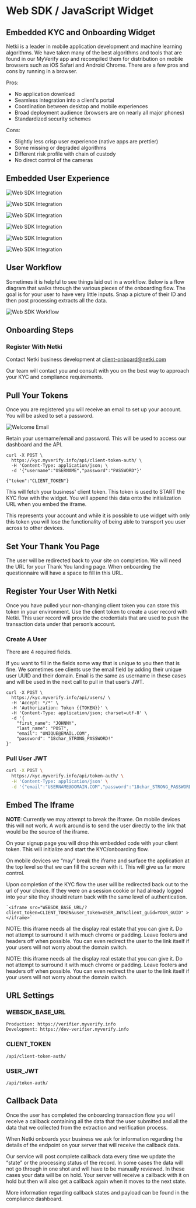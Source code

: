 # Web SDK / JavaScript Widget

## Embedded KYC and Onboarding Widget

Netki is a leader in mobile application development and machine learning algorithms.  We have taken many of the best algorithms and tools that are found in our MyVerify app and recompiled them for distribution on mobile browsers such as iOS Safari and Android Chrome. There are a few pros and cons by running in a browser.

Pros:

+ No application download
+ Seamless integration into a client's portal
+ Coordination between desktop and mobile experiences
+ Broad deployment audience (browsers are on nearly all major phones)
+ Standardized security schemes

Cons:

+ Slightly less crisp user experience (native apps are prettier)
+ Some missing or degraded algorithms
+ Different risk profile with chain of custody
+ No direct control of the cameras


## Embedded User Experience


![Web SDK Integration](./web_sdk_ux1.png)

![Web SDK Integration](./web_sdk_ux2.png)

![Web SDK Integration](./web_sdk_ux3.png)

![Web SDK Integration](./web_sdk_ux4.png)

![Web SDK Integration](./web_sdk_ux5.png)

![Web SDK Integration](./web_sdk_ux6.png)


## User Workflow

Sometimes it is helpful to see things laid out in a workflow. Below is a flow diagram that walks through the various pieces of the onboarding flow.  The goal is for your user to have very little inputs.  Snap a picture of their ID and then post processing extracts all the data.  

![Web SDK Workflow](./images/web_sdk_workflow.jpg)


## Onboarding Steps

### Register With Netki

Contact Netki business development at client-onboard@netki.com  

Our team will contact you and consult with you on the best way to approach your KYC and compliance requirements.


## Pull Your Tokens

Once you are registered you will receive an email to set up your account.  You will be asked to set a password.

![Welcome Email](./images/welcome_email.jpg)

Retain your username/email and password.  This will be used to access our dashboard and the API.

```
curl -X POST \
  https://kyc.myverify.info/api/client-token-auth/ \
  -H 'Content-Type: application/json; \
  -d '{"username":"USERNAME","password":"PASSWORD"}'

{"token":"CLIENT_TOKEN"}
```

This will fetch your business' client token.  This token is used to START the KYC flow with the widget. You will append this data onto the initialization URL when you embed the iframe.

This represents your account and while it is possible to use widget with only this token you will lose the functionality of being able to transport you user across to other devices.


## Set Your Thank You Page

The user will be redirected back to your site on completion. We will need the URL for your Thank You landing page. When onboarding the questionnaire will have a space to fill in this URL.


## Register Your User With Netki

Once you have pulled your non-changing client token you can store this token in your environment. Use the client token to create a user record with Netki.  This user record will provide the credentials that are used to push the transaction data under that person’s account.


### Create A User

There are 4 required fields.

If you want to fill in the fields some way that is unique to you then that is fine. We sometimes see clients use the email field by adding their unique user UUID and their domain. Email is the same as username in these cases and will be used in the next call to pull in that user’s JWT.

```
curl -X POST \
  https://kyc.myverify.info/api/users/ \
  -H 'Accept: */*' \
  -H 'Authorization: Token {{TOKEN}}' \
  -H 'Content-Type: application/json; charset=utf-8' \
  -d '{
	"first_name": "JOHNNY",
	"last_name": "POST",
	"email": "UNIQUE@EMAIL.COM",
	"password": "18char_STRONG_PASSWORD!"
}'
```

### Pull User JWT

```bash
curl -X POST \
  https://kyc.myverify.info/api/token-auth/ \
  -H 'Content-Type: application/json' \
  -d '{"email":"USERNAME@DOMAIN.COM","password":"18char_STRONG_PASSWORD!"}'
```

## Embed The Iframe

**NOTE**: Currently we may attempt to break the iframe. On mobile devices this will not work. A work around is to send the user directly to the link that would be the source of the iframe.

On your signup page you will drop this embedded code with your client token. This will initialize and start the KYC/onboarding flow.

On mobile devices we “may” break the iframe and surface the application at the top level so that we can fill the screen with it.  This will give us far more control.  

Upon completion of the KYC flow the user will be redirected back out to the url of your choice. If they were on a session cookie or had already logged into your site they should return back with the same level of authentication.

    `<iframe src="WEBSDK_BASE_URL/?client_token=CLIENT_TOKEN&user_token=USER_JWT&client_guid=YOUR_GUID" ></iframe>`

NOTE: this iframe needs all the display real estate that you can give it.  Do not attempt to surround it with much chrome or padding.  Leave footers and headers off when possible.  You can even redirect the user to the link itself if your users will not worry about the domain switch.

NOTE: this iframe needs all the display real estate that you can give it.  Do not attempt to surround it with much chrome or padding.  Leave footers and headers off when possible.  You can even redirect the user to the link itself if your users will not worry about the domain switch.

## URL Settings


### WEBSDK_BASE_URL

    Production: https://verifier.myverify.info
    Development: https://dev-verifier.myverify.info

### CLIENT_TOKEN

    /api/client-token-auth/

### USER_JWT

    /api/token-auth/

## Callback Data

Once the user has completed the onboarding transaction flow you will receive a callback containing all the data that the user submitted and all the data that we collected from the extraction and verification process.

When Netki onboards your business we ask for information regarding the details of the endpoint on your server that will receive the callback data.  

Our service will post complete callback data every time we update the “state” or the processing status of the record.  In some cases the data will not go through in one shot and will have to be manually reviewed. In these cases your data will be on hold.  Your server will receive a callback with it on hold but then will also get a callback again when it moves to the next state.

More information regarding callback states and payload can be found in the compliance dashboard.
